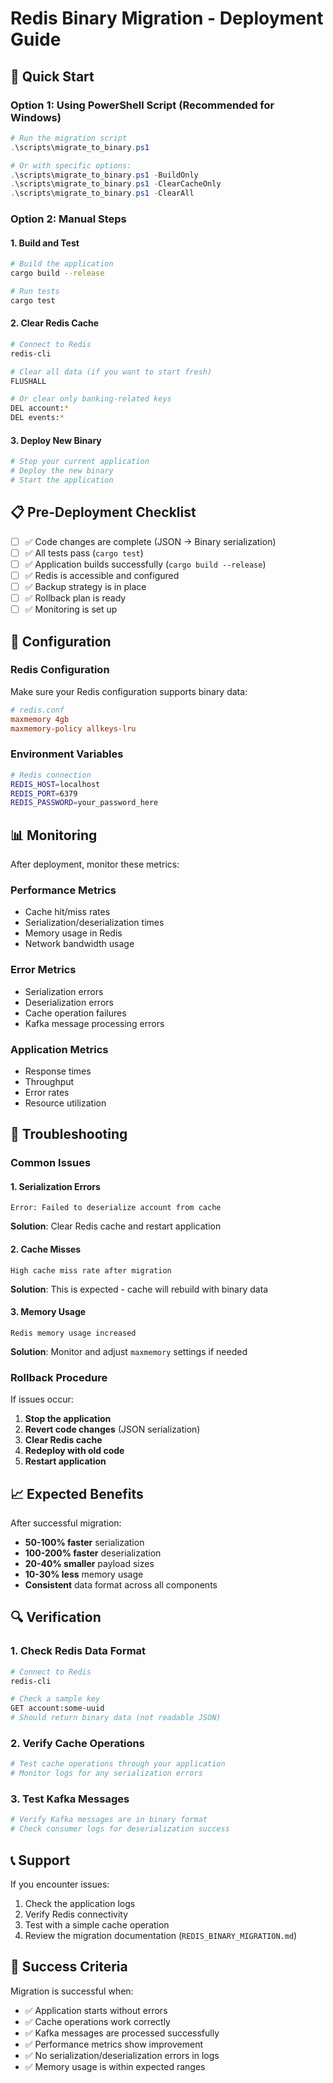 # Redis Binary Migration - Deployment Guide

## 🚀 Quick Start

### Option 1: Using PowerShell Script (Recommended for Windows)

```powershell
# Run the migration script
.\scripts\migrate_to_binary.ps1

# Or with specific options:
.\scripts\migrate_to_binary.ps1 -BuildOnly
.\scripts\migrate_to_binary.ps1 -ClearCacheOnly
.\scripts\migrate_to_binary.ps1 -ClearAll
```

### Option 2: Manual Steps

#### 1. Build and Test
```bash
# Build the application
cargo build --release

# Run tests
cargo test
```

#### 2. Clear Redis Cache
```bash
# Connect to Redis
redis-cli

# Clear all data (if you want to start fresh)
FLUSHALL

# Or clear only banking-related keys
DEL account:*
DEL events:*
```

#### 3. Deploy New Binary
```bash
# Stop your current application
# Deploy the new binary
# Start the application
```

## 📋 Pre-Deployment Checklist

- [ ] ✅ Code changes are complete (JSON → Binary serialization)
- [ ] ✅ All tests pass (`cargo test`)
- [ ] ✅ Application builds successfully (`cargo build --release`)
- [ ] ✅ Redis is accessible and configured
- [ ] ✅ Backup strategy is in place
- [ ] ✅ Rollback plan is ready
- [ ] ✅ Monitoring is set up

## 🔧 Configuration

### Redis Configuration
Make sure your Redis configuration supports binary data:

```conf
# redis.conf
maxmemory 4gb
maxmemory-policy allkeys-lru
```

### Environment Variables
```bash
# Redis connection
REDIS_HOST=localhost
REDIS_PORT=6379
REDIS_PASSWORD=your_password_here
```

## 📊 Monitoring

After deployment, monitor these metrics:

### Performance Metrics
- Cache hit/miss rates
- Serialization/deserialization times
- Memory usage in Redis
- Network bandwidth usage

### Error Metrics
- Serialization errors
- Deserialization errors
- Cache operation failures
- Kafka message processing errors

### Application Metrics
- Response times
- Throughput
- Error rates
- Resource utilization

## 🚨 Troubleshooting

### Common Issues

#### 1. Serialization Errors
```
Error: Failed to deserialize account from cache
```
**Solution**: Clear Redis cache and restart application

#### 2. Cache Misses
```
High cache miss rate after migration
```
**Solution**: This is expected - cache will rebuild with binary data

#### 3. Memory Usage
```
Redis memory usage increased
```
**Solution**: Monitor and adjust `maxmemory` settings if needed

### Rollback Procedure

If issues occur:

1. **Stop the application**
2. **Revert code changes** (JSON serialization)
3. **Clear Redis cache**
4. **Redeploy with old code**
5. **Restart application**

## 📈 Expected Benefits

After successful migration:

- **50-100% faster** serialization
- **100-200% faster** deserialization  
- **20-40% smaller** payload sizes
- **10-30% less** memory usage
- **Consistent** data format across all components

## 🔍 Verification

### 1. Check Redis Data Format
```bash
# Connect to Redis
redis-cli

# Check a sample key
GET account:some-uuid
# Should return binary data (not readable JSON)
```

### 2. Verify Cache Operations
```bash
# Test cache operations through your application
# Monitor logs for any serialization errors
```

### 3. Test Kafka Messages
```bash
# Verify Kafka messages are in binary format
# Check consumer logs for deserialization success
```

## 📞 Support

If you encounter issues:

1. Check the application logs
2. Verify Redis connectivity
3. Test with a simple cache operation
4. Review the migration documentation (`REDIS_BINARY_MIGRATION.md`)

## 🎯 Success Criteria

Migration is successful when:

- ✅ Application starts without errors
- ✅ Cache operations work correctly
- ✅ Kafka messages are processed successfully
- ✅ Performance metrics show improvement
- ✅ No serialization/deserialization errors in logs
- ✅ Memory usage is within expected ranges 